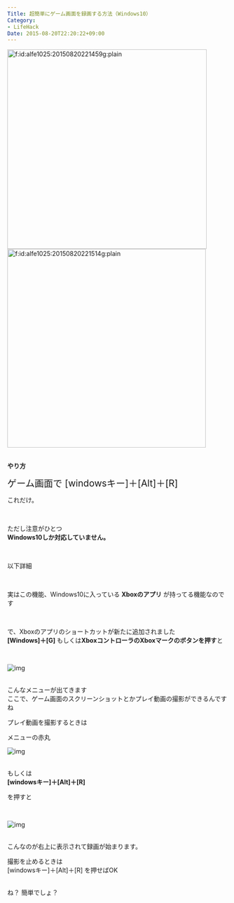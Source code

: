```yaml
---
Title: 超簡単にゲーム画面を録画する方法（Windows10）
Category:
- LifeHack
Date: 2015-08-20T22:20:22+09:00
---
```



<img class="hatena-fotolife" title="f:id:alfe1025:20150820221459g:plain" src="https://cdn-ak.f.st-hatena.com/images/fotolife/a/alfe1025/20150820/20150820221459.gif" alt="f:id:alfe1025:20150820221459g:plain" width="455" />

<img class="hatena-fotolife" title="f:id:alfe1025:20150820221514g:plain" src="https://cdn-ak.f.st-hatena.com/images/fotolife/a/alfe1025/20150820/20150820221514.gif" alt="f:id:alfe1025:20150820221514g:plain" width="453" />

<br /><strong>やり方</strong>

<span style="font-size: 150%;">ゲーム画面で [windowsキー]＋[Alt]＋[R]</span>

これだけ。

 

ただし注意がひとつ<br /><strong>Windows10しか対応していません。</strong>

 

以下詳細

<!-- more -->

 

実はこの機能、Windows10に入っている <strong>Xboxのアプリ</strong> が持ってる機能なのです

 

で、Xboxのアプリのショートカットが新たに追加されました<br /><strong>[Windows]＋[G] </strong>もしくは<strong>XboxコントローラのXboxマークのボタンを押す</strong>と

 

![img](https://cdn-ak.f.st-hatena.com/images/fotolife/a/alfe1025/20150820/20150820221658.png)

<br />こんなメニューが出てきます<br />ここで、ゲーム画面のスクリーンショットとかプレイ動画の撮影ができるんですね

プレイ動画を撮影するときは

メニューの赤丸

![img](https://cdn-ak.f.st-hatena.com/images/fotolife/a/alfe1025/20150820/20150820221846.png)

<br />もしくは<br /><strong>[windowsキー]＋[Alt]＋[R]</strong>

を押すと

 

![img](https://cdn-ak.f.st-hatena.com/images/fotolife/a/alfe1025/20150820/20150820221903.png)

<br />こんなのが右上に表示されて録画が始まります。

撮影を止めるときは<br />[windowsキー]＋[Alt]＋[R] を押せばOK

<br />ね？ 簡単でしょ？
